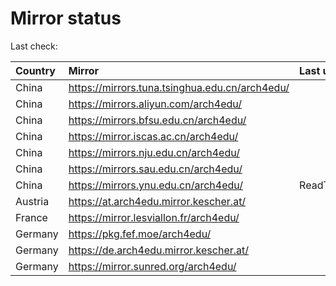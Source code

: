 <script src="./time.js"></script>
# Mirror status
Last check: <script type="text/javascript">localize(1695011029.2280657);</script>

|Country|Mirror|Last update|
|:------|:-----|:----------|
|China|https://mirrors.tuna.tsinghua.edu.cn/arch4edu/|<script type="text/javascript">localize(1694975229);</script>|
|China|https://mirrors.aliyun.com/arch4edu/|<script type="text/javascript">localize(1694975229);</script>|
|China|https://mirrors.bfsu.edu.cn/arch4edu/|<script type="text/javascript">localize(1694975229);</script>|
|China|https://mirror.iscas.ac.cn/arch4edu/|<script type="text/javascript">localize(1694975229);</script>|
|China|https://mirrors.nju.edu.cn/arch4edu/|<script type="text/javascript">localize(1694975229);</script>|
|China|https://mirrors.sau.edu.cn/arch4edu/|<script type="text/javascript">localize(1694975229);</script>|
|China|https://mirrors.ynu.edu.cn/arch4edu/|ReadTimeout|
|Austria|https://at.arch4edu.mirror.kescher.at/|<script type="text/javascript">localize(1694975229);</script>|
|France|https://mirror.lesviallon.fr/arch4edu/|<script type="text/javascript">localize(1694975229);</script>|
|Germany|https://pkg.fef.moe/arch4edu/|<script type="text/javascript">localize(1694975229);</script>|
|Germany|https://de.arch4edu.mirror.kescher.at/|<script type="text/javascript">localize(1694975229);</script>|
|Germany|https://mirror.sunred.org/arch4edu/|<script type="text/javascript">localize(1694975229);</script>|

<script src="./tablefilter/tablefilter.js"></script>
<script src="./table.js"></script>